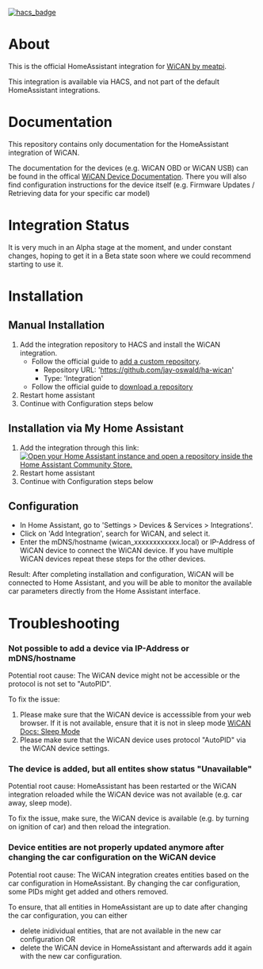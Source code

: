 [![hacs_badge](https://img.shields.io/badge/HACS-Default-41BDF5.svg?style=for-the-badge)](https://github.com/hacs/integration)

# About
This is the official HomeAssistant integration for [WiCAN by meatpi](https://github.com/meatpiHQ/wican-fw).

This integration is available via HACS, and not part of the default HomeAssistant integrations. 

# Documentation
This repository contains only documentation for the HomeAssistant integration of WiCAN.

The documentation for the devices (e.g. WiCAN OBD or WiCAN USB) can be found in the offical [WiCAN Device Documentation](https://meatpihq.github.io/wican-fw/).
There you will also find configuration instructions for the device itself (e.g. Firmware Updates / Retrieving data for your specific car model) 

# Integration Status
It is very much in an Alpha stage at the moment, and under constant changes, hoping to get it in a Beta state soon where we could recommend starting to use it.

# Installation

## Manual Installation
1. Add the integration repository to HACS and install the WiCAN integration.
   - Follow the official guide to [add a custom repository](https://www.hacs.xyz/docs/faq/custom_repositories/).
     - Repository URL: 'https://github.com/jay-oswald/ha-wican'
     - Type: 'Integration'
   - Follow the official guide to [download a repository](https://www.hacs.xyz/docs/use/repositories/dashboard/#downloading-a-repository)
2. Restart home assistant
3. Continue with Configuration steps below

## Installation via My Home Assistant
1. Add the integration through this link: 
[![Open your Home Assistant instance and open a repository inside the Home Assistant Community Store.](https://my.home-assistant.io/badges/hacs_repository.svg)](https://my.home-assistant.io/redirect/hacs_repository/?owner=jay-oswald&repository=ha-wican&category=integration)
2. Restart home assistant
3. Continue with Configuration steps below

## Configuration
- In Home Assistant, go to 'Settings > Devices & Services > Integrations'.
- Click on 'Add Integration', search for WiCAN, and select it.
- Enter the mDNS/hostname (wican_xxxxxxxxxxxx.local) or IP-Address of WiCAN device to connect the WiCAN device. If you have multiple WiCAN devices repeat these steps for the other devices.

Result: After completing installation and configuration, WiCAN will be connected to Home Assistant, and you will be able to monitor the available car parameters directly from the Home Assistant interface.

# Troubleshooting
### Not possible to add a device via IP-Address or mDNS/hostname
Potential root cause: The WiCAN device might not be accessible or the protocol is not set to "AutoPID".

To fix the issue:
1. Please make sure that the WiCAN device is accesssible from your web browser. If it is not available, ensure that it is not in sleep mode [WiCAN Docs: Sleep Mode](https://meatpihq.github.io/wican-fw/config/sleep-mode)
2. Please make sure that the WiCAN device uses protocol "AutoPID" via the WiCAN device settings.

### The device is added, but all entites show status "Unavailable"
Potential root cause: HomeAssistant has been restarted or the WiCAN integration reloaded while the WiCAN device was not available (e.g. car away, sleep mode).

To fix the issue, make sure, the WiCAN device is available (e.g. by turning on ignition of car) and then reload the integration.

### Device entities are not properly updated anymore after changing the car configuration on the WiCAN device
Potential root cause: The WiCAN integration creates entities based on the car configuration in HomeAssistant. By changing the car configuration, some PIDs might get added and others removed.

To ensure, that all entities in HomeAssistant are up to date after changing the car configuration, you can either
* delete inidividual entities, that are not available in the new car configuration OR
* delete the WiCAN device in HomeAssistant and afterwards add it again with the new car configuration. 
